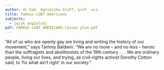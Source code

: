 ```yaml
---
author: dr hab. Agnieszka Graff, prof. ucz.
title: Famous LGBT Americans
subjects:
  - język angielski
pdf: FAMOUS LGBT AMERICANS-lesson plan.pdf
---
```

“All of us who are openly gay are living and writing the history of our movement,” says Tammy Baldwin. “We are no more – and no less – heroic than the suffragists and abolitionists of the 19th century . . . We are ordinary people, living our lives, and trying, as civil-rights activist Dorothy Cotton said, to ‘fix what ain’t right’ in our society.”